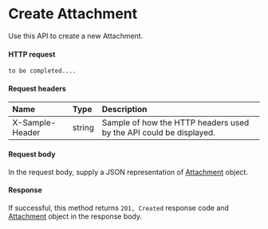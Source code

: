 # Create Attachment

Use this API to create a new Attachment.
#### HTTP request
<!-- { "blockType": "ignored" } -->
```http
to be completed....
```
#### Request headers
| Name       | Type | Description|
|:---------------|:--------|:----------|
| X-Sample-Header  | string  | Sample of how the HTTP headers used by the API could be displayed.|

#### Request body
In the request body, supply a JSON representation of [Attachment](../resources/attachment.md) object.


#### Response
If successful, this method returns `201, Created` response code and [Attachment](../resources/attachment.md) object in the response body.
